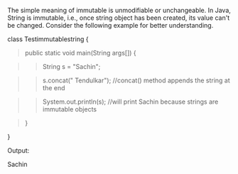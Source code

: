 The simple meaning of immutable is unmodifiable or unchangeable. In
Java, String is immutable, i.e., once string object has been created,
its value can't be changed. Consider the following example for better
understanding.

class Testimmutablestring {

>public static void main(String args\[\]) {

>>String s = \"Sachin\";

>>s.concat(\" Tendulkar\"); //concat() method appends the string at
the end

>>System.out.println(s); //will print Sachin because strings are
immutable objects

>}

}

Output:

Sachin